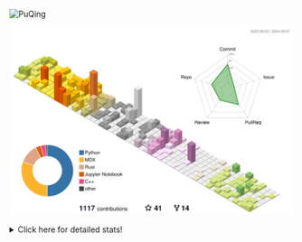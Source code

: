 ![PuQing](https://user-images.githubusercontent.com/27223114/171565019-9a56fae6-b08b-421f-99db-7e830da42371.png)

![](./profile-3d-contrib/profile-season-animate.svg)

<details>
<summary>Click here for detailed stats!</summary>

<!--START_SECTION:waka-->
![Lines of code](https://img.shields.io/badge/From%20Hello%20World%20I%27ve%20Written-1.4%20million%20lines%20of%20code-blue)

**🐱 My GitHub Data** 

> 📦 401.4 kB Used in GitHub's Storage 
 > 
> 🏆 499 Contributions in the Year 2024
 > 
> 🚫 Not Opted to Hire
 > 
> 📜 55 Public Repositories 
 > 
> 🔑 29 Private Repositories 
 > 
**I'm an Early 🐤** 

```text
🌞 Morning                485 commits         ██░░░░░░░░░░░░░░░░░░░░░░░   06.22 % 
🌆 Daytime                3514 commits        ███████████░░░░░░░░░░░░░░   45.09 % 
🌃 Evening                1776 commits        ██████░░░░░░░░░░░░░░░░░░░   22.79 % 
🌙 Night                  2019 commits        ██████░░░░░░░░░░░░░░░░░░░   25.90 % 
```


📊 **This Week I Spent My Time On** 

```text
💬 Programming Languages: 
Browsing                 17 hrs 31 mins      ████████████░░░░░░░░░░░░░   46.80 % 
Python                   7 hrs 8 mins        █████░░░░░░░░░░░░░░░░░░░░   19.09 % 
GitHubing                4 hrs 46 mins       ███░░░░░░░░░░░░░░░░░░░░░░   12.78 % 
Searching                2 hrs 47 mins       ██░░░░░░░░░░░░░░░░░░░░░░░   07.48 % 
CLI                      1 hr 12 mins        █░░░░░░░░░░░░░░░░░░░░░░░░   03.23 % 

🔥 Editors: 
Chrome                   26 hrs 55 mins      ██████████████████░░░░░░░   71.92 % 
VS Code                  8 hrs 49 mins       ██████░░░░░░░░░░░░░░░░░░░   23.60 % 
fish                     1 hr 12 mins        █░░░░░░░░░░░░░░░░░░░░░░░░   03.23 % 
Obsidian                 28 mins             ░░░░░░░░░░░░░░░░░░░░░░░░░   01.25 % 

💻 Operating System: 
Mac                      28 hrs 35 mins      ███████████████████░░░░░░   76.40 % 
WSL                      8 hrs 49 mins       ██████░░░░░░░░░░░░░░░░░░░   23.60 % 
```


<!--END_SECTION:waka-->
</details>
